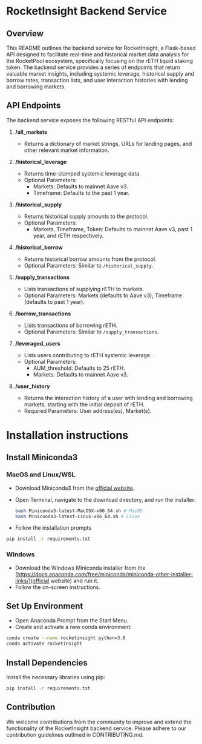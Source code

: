 # RocketInsight Backend Service

## Overview

This README outlines the backend service for RocketInsight, a Flask-based API designed to facilitate real-time and historical market data analysis for the RocketPool ecosystem, specifically focusing on the rETH liquid staking token. The backend service provides a series of endpoints that return valuable market insights, including systemic leverage, historical supply and borrow rates, transaction lists, and user interaction histories with lending and borrowing markets.

## API Endpoints

The backend service exposes the following RESTful API endpoints:

1. **/all_markets**

   - Returns a dictionary of market strings, URLs for landing pages, and other relevant market information.

2. **/historical_leverage**

   - Returns time-stamped systemic leverage data.
   - Optional Parameters:
     - Markets: Defaults to mainnet Aave v3.
     - Timeframe: Defaults to the past 1 year.

3. **/historical_supply**

   - Returns historical supply amounts to the protocol.
   - Optional Parameters:
     - Markets, Timeframe, Token: Defaults to mainnet Aave v3, past 1 year, and rETH respectively.

4. **/historical_borrow**

   - Returns historical borrow amounts from the protocol.
   - Optional Parameters: Similar to `/historical_supply`.

5. **/supply_transactions**

   - Lists transactions of supplying rETH to markets.
   - Optional Parameters: Markets (defaults to Aave v3), Timeframe (defaults to past 1 year).

6. **/borrow_transactions**

   - Lists transactions of borrowing rETH.
   - Optional Parameters: Similar to `/supply_transactions`.

7. **/leveraged_users**

   - Lists users contributing to rETH systemic leverage.
   - Optional Parameters:
     - AUM_threshold: Defaults to 25 rETH.
     - Markets: Defaults to mainnet Aave v3.

8. **/user_history**
   - Returns the interaction history of a user with lending and borrowing markets, starting with the initial deposit of rETH.
   - Required Parameters: User address(es), Market(s).

# Installation instructions

## Install Miniconda3

### MacOS and Linux/WSL

- Download Miniconda3 from the [official website](https://docs.conda.io/en/latest/miniconda.html).
- Open Terminal, navigate to the download directory, and run the installer:

  ```bash
  bash Miniconda3-latest-MacOSX-x86_64.sh # MacOS
  bash Miniconda3-latest-Linux-x86_64.sh # Linux
  ```

- Follow the installation prompts

```bash
pip install -r requirements.txt
```

### Windows

- Download the Windows Miniconda installer from the [https://docs.anaconda.com/free/miniconda/miniconda-other-installer-links/](official website) and run it.
- Follow the on-screen instructions.

## Set Up Environment

- Open Anaconda Prompt from the Start Menu.
- Create and activate a new conda environment:

```bash
conda create --name rocketinsight python=3.8
conda activate rocketinsight
```

## Install Dependencies

Install the necessary libraries using pip:

```bash
pip install -r requirements.txt
```

## Contribution

We welcome contributions from the community to improve and extend the functionality of the RocketInsight backend service. Please adhere to our contribution guidelines outlined in CONTRIBUTING.md.
